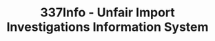 ---
bigquery: https://console.cloud.google.com/bigquery?p=patents-public-data&d=usitc_investigations&page=dataset&project=sheets-management-319211
citation: US International Trade Commission 337Info Unfair Import Investigations Information
  System
contributors: US International Trade Comission
cost: None
description: US International Trade Commission 337Info Unfair Import Investigations
  Information System contains data on investigations done under Section 337. Section
  337 declares the infringement of certain statutory intellectual property rights
  and other forms of unfair competition in import trade to be unlawful practices.
  Most Section 337 investigations involve allegations of patent or registered trademark
  infringement.
documentation: FAQ and tutorial available on the site
last_edit: Mon, 04 Apr 2022 19:10:40 GMT
location: https://pubapps2.usitc.gov/337external/
maintained_by: US International Trade Comission
schema_fields: '[''publication_number'', ''currentActiveALJ'', ''cafcAppeals'', ''internalRemand'',
  ''finalDetViolation'', ''endDateMarkmanHearing'', ''lastUpdated'', ''investigationType'',
  ''dateCreated'', ''investigationTermDate'', ''complainant'', ''issueDateOtherNonFinal'',
  ''ouiiAttorney'', ''ouiiParticipation'', ''finalIdOnViolationIssue'', ''reportingRequirements'',
  ''teoIdDueDate'', ''investigationNo'', ''scheduledEndDateEvidHear'', ''copyrightNumbers'',
  ''actualEndDateEvidHear'', ''respondent'', ''actualStartDateEvidHear'', ''scheduledStartDateEvidHear'',
  ''teoIdIssueDate'', ''targetDate'', ''htsNumbers'', ''startDateMarkmanHearing'',
  ''markmanHearing'', ''gcAttorney'', ''patentNumber'', ''teoProceedingInvolved'',
  ''currentStatus'', ''dateOfPublicationFrNotice'', ''trademarkNumbers'', ''title'',
  ''patentNumbers'', ''teoReliefGranted'', ''finalDetNoViolation'', ''aljAssigned'',
  ''dateComplaintFiled'', ''id'', ''finalIdOnViolationDue'', ''invUnfairAct'', ''docketNo'']'
shortname: unfair_import_investigations
tags:
- import
- legal
- trade
timeframe: 2008-2021 (prior to 2008 downloadable as a JSON file)
title: 337Info - Unfair Import Investigations Information System
uuid: 2721f5ec-e599-4890-9265-9706719fc71e
---